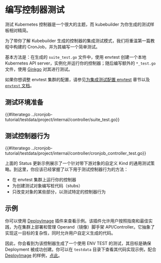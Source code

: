 # 编写控制器测试

测试 Kubernetes 控制器是一个很大的主题，而 kubebuilder 为你生成的测试样板相对精简。

为了带你了解 Kubebuilder 生成的控制器的集成测试模式，我们将重温第一篇教程中构建的 CronJob，并为其编写一个简单测试。

基本方法是：在生成的 `suite_test.go` 文件中，使用 envtest 创建一个本地 Kubernetes API server，实例化并运行你的控制器；随后编写额外的 `*_test.go` 文件，使用 [Ginkgo](http://onsi.github.io/ginkgo) 对其进行测试。

如果你想调整 envtest 集群的配置，请参见[为集成测试配置 envtest](../reference/envtest.md) 章节以及 [`envtest` 文档](https://pkg.go.dev/sigs.k8s.io/controller-runtime/pkg/envtest?tab=doc)。

## 测试环境准备

{{#literatego ../cronjob-tutorial/testdata/project/internal/controller/suite_test.go}}

## 测试控制器行为

{{#literatego ../cronjob-tutorial/testdata/project/internal/controller/cronjob_controller_test.go}}

上面的 Status 更新示例展示了一个针对带下游对象的自定义 Kind 的通用测试策略。到这里，你应该已经掌握了以下用于测试控制器行为的方法：

- 在 envtest 集群上运行你的控制器
- 为创建测试对象编写桩代码（stubs）
- 只改变对象的某些部分，以测试特定的控制器行为

<aside class="note">
<h1>示例</h1>

你可以使用 [DeployImage](../plugins/available/deploy-image-plugin-v1-alpha.md) 插件来查看示例。该插件允许用户按照指南和最佳实践，为在集群上部署和管理 Operand（镜像）脚手架 API/Controller。它抽象了实现这一目标的复杂性，同时允许用户自定义生成的代码。

因此，你会看到为该控制器生成了一个使用 ENV TEST 的测试，其目标是确保 Deployment 被成功创建。你可以在 `testdata` 目录下查看其代码实现示例，配合 [DeployImage](../plugins/available/deploy-image-plugin-v1-alpha.md) 的样例，[点此](https://github.com/kubernetes-sigs/kubebuilder/blob/master/testdata/project-v4-with-plugins/internal/controller/busybox_controller_test.go)。

</aside>
